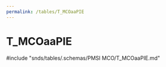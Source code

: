```yaml
---
permalink: /tables/T_MCOaaPIE
---
```

# T\_MCOaaPIE
<!-- SPDX-License-Identifier: MPL-2.0 -->

<!-- ATTENTION : Ne pas supprimer ou modifier la ligne ci-dessous -->
#include "snds/tables/.schemas/PMSI MCO/T_MCOaaPIE.md"
<!-- ATTENTION : Ne pas supprimer ou modifier la ligne ci-dessus -->
